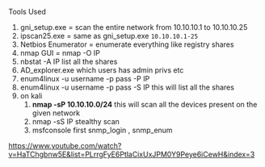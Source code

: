 Tools Used
1) gni_setup.exe = scan the entire network from 10.10.10.1 to 10.10.10.25
2) ipscan25.exe = same as gni_setup.exe `10.10.10.1-25`
3) Netbios Enumerator = enumerate everything like registry shares 
4) nmap GUI = nmap -O IP
5) nbstat -A IP list all the shares 
6) AD_explorer.exe which users has admin privs etc
7) enum4linux -u username -p pass  -P IP 
8) enum4linux -u username -p pass  -S  IP this will list all the shares 
9) on kali
	1) **nmap -sP 10.10.10.0/24** this will scan all the devices present on the given network
	2) nmap -sS IP stealthy scan
	3) msfconsole first snmp_login , snmp_enum 




https://www.youtube.com/watch?v=HaTChgbnw5E&list=PLrrgFyE6PtlaCixUxJPM0Y9Peye6iCewH&index=3
